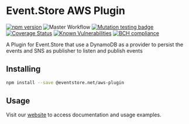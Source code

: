 # Event.Store AWS Plugin

[![npm version](https://badge.fury.io/js/%40eventstore.net%2Faws-plugin.svg)](https://badge.fury.io/js/%40eventstore.net%2Faws-plugin)
![Master Workflow](https://github.com/thiagobustamante/node-eventstore-aws-plugin/workflows/Master%20Workflow/badge.svg)
[![Mutation testing badge](https://badge.stryker-mutator.io/github.com/thiagobustamante/node-eventstore-aws-plugin/master)](https://thiagobustamante.github.io/node-eventstore-aws-plugin/mutation/html/)
[![Coverage Status](https://codecov.io/gh/thiagobustamante/node-eventstore-aws-plugin/branch/master/graph/badge.svg)](https://codecov.io/gh/thiagobustamante/node-eventstore-aws-plugin)
[![Known Vulnerabilities](https://snyk.io/test/github/thiagobustamante/node-eventstore-aws-plugin/badge.svg?targetFile=package.json)](https://snyk.io/test/github/thiagobustamante/node-eventstore-aws-plugin?targetFile=package.json)
[![BCH compliance](https://bettercodehub.com/edge/badge/thiagobustamante/node-eventstore-aws-plugin?branch=master)](https://bettercodehub.com/)

A Plugin for Event.Store that use a DynamoDB as a provider to persist the events and SNS as publisher to listen and publish events


## Installing

```sh
npm install --save @eventstore.net/aws-plugin
```

## Usage

Visit our [website](http://www.eventstore.net.br) to access documentation and usage examples.